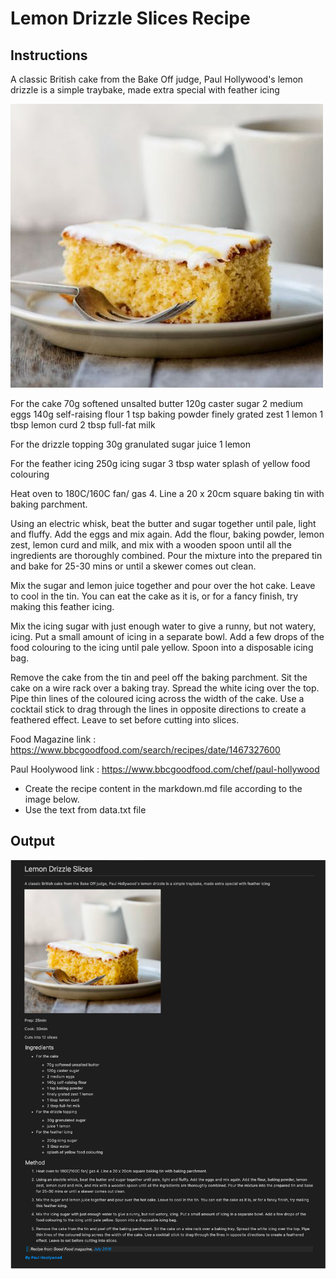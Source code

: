 # Lemon Drizzle Slices Recipe

## Instructions


A classic British cake from the Bake Off judge, Paul Hollywood's lemon drizzle is a simple traybake, made extra special with feather icing

![Lemon Drizzle cake](./cake.jpg)


For the cake 
   70g softened unsalted butter
   120g caster sugar
   2 medium eggs
   140g self-raising flour
   1 tsp baking powder
   finely grated zest 1 lemon
   1 tbsp lemon curd
   2 tbsp full-fat milk

For the drizzle topping
   30g granulated sugar
   juice 1 lemon

For the feather icing
   250g icing sugar
   3 tbsp water
   splash of yellow food colouring


Heat oven to 180C/160C fan/ gas 4. Line a 20 x 20cm square baking tin with baking parchment.

Using an electric whisk, beat the butter and sugar together until pale, light and fluffy. Add the eggs and mix again. Add the flour, baking powder, lemon zest, lemon curd and milk, and mix with a wooden spoon until all the ingredients are thoroughly combined. Pour the mixture into the prepared tin and bake for 25-30 mins or until a skewer comes out clean.

Mix the sugar and lemon juice together and pour over the hot cake. Leave to cool in the tin. You can eat the cake as it is, or for a fancy finish, try making this feather icing.

Mix the icing sugar with just enough water to give a runny, but not watery, icing. Put a small amount of icing in a separate bowl. Add a few drops of the food colouring to the icing until pale yellow. Spoon into a disposable icing bag.

Remove the cake from the tin and peel off the baking parchment. Sit the cake on a wire rack over a baking tray. Spread the white icing over the top. Pipe thin lines of the coloured icing across the width of the cake. Use a cocktail stick to drag through the lines in opposite directions to create a feathered effect. Leave to set before cutting into slices.

Food Magazine link : https://www.bbcgoodfood.com/search/recipes/date/1467327600

Paul Hoolywood link : https://www.bbcgoodfood.com/chef/paul-hollywood

* Create the recipe content in the markdown.md file according to the image below.
* Use the text from data.txt file

## Output

![Output](./output.png)
